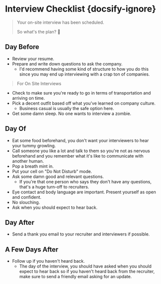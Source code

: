 # Interview Checklist {docsify-ignore}

> Your on-site interview has been scheduled.
>
> So what's the plan? 🤔️

## Day Before

* Review your resume.
* Prepare and write down questions to ask the company.
  * I'd recommend having some kind of structure to how you do this since you may end up interviewing with a crap ton of companies.

> For On Site Interviews

* Check to make sure you're ready to go in terms of transportation and arriving on time.
* Pick a decent outfit based off what you've learned on company culture.
  * Business casual is usually the safe option here.
* Get some damn sleep. No one wants to interview a zombie.

## Day Of

* Eat some food beforehand, you don't want your interviewers to hear your tummy growling.
* Call someone you like a lot and talk to them so you're not as nervous beforehand and you remember what it's like to communicate with another human.
* Pop a breath mint in.
* Put your cell on "Do Not Disturb" mode.
* Ask some damn good and relevant questions.
  * If you're that one person who says they don't have any questions, that's a huge turn-off to recruiters.
* Eye contact and body language are important. Present yourself as open and confident.
* No slouching.
* Ask when you should expect to hear back.

## Day After

* Send a thank you email to your recruiter and interviewers if possible.

## A Few Days After

* Follow up if you haven't heard back.
  * The day of the interview, you should have asked when you should expect to hear back so if you haven't heard back from the recruiter, make sure to send a friendly email asking for an update.

